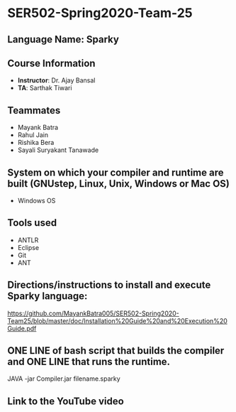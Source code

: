 # SER502-Spring2020-Team-25

## Language Name: Sparky

## Course Information
- **Instructor**: Dr. Ajay Bansal
- **TA**: Sarthak Tiwari

## Teammates
- Mayank Batra
- Rahul Jain
- Rishika Bera
- Sayali Suryakant Tanawade

## System on which your compiler and runtime are built (GNUstep, Linux, Unix, Windows or Mac OS)
- Windows OS

## Tools used
- ANTLR
- Eclipse
- Git
- ANT

## Directions/instructions to install and execute Sparky language: 
https://github.com/MayankBatra005/SER502-Spring2020-Team25/blob/master/doc/Installation%20Guide%20and%20Execution%20Guide.pdf

## ONE LINE of bash script that builds the compiler and ONE LINE that runs the runtime.
JAVA -jar Compiler.jar filename.sparky
## Link to the YouTube video
